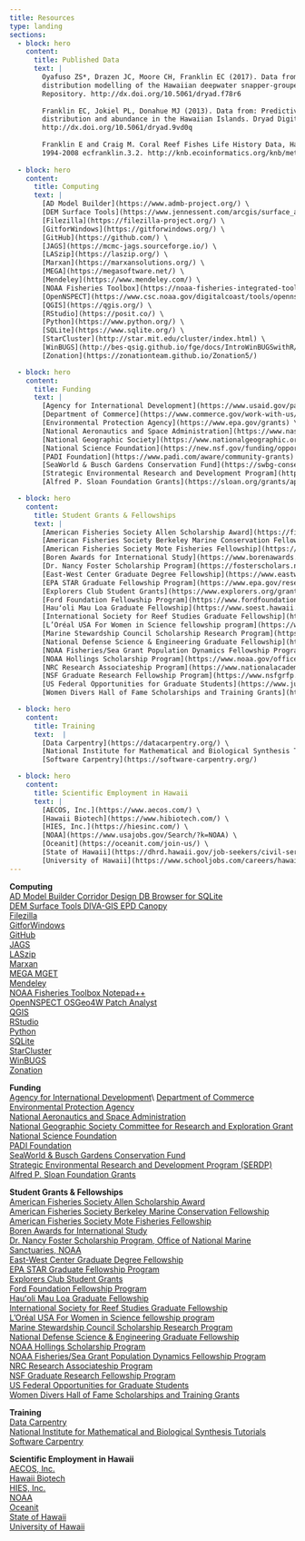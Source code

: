 ```yaml
---
title: Resources
type: landing
sections: 
  - block: hero
    content:
      title: Published Data
      text: |
        Oyafuso ZS*, Drazen JC, Moore CH, Franklin EC (2017). Data from: Habitat-based species
        distribution modelling of the Hawaiian deepwater snapper-grouper complex. Dryad Digital
        Repository. http://dx.doi.org/10.5061/dryad.f78r6
        
        Franklin EC, Jokiel PL, Donahue MJ (2013). Data from: Predictive modeling of coral
        distribution and abundance in the Hawaiian Islands. Dryad Digital Repository.
        http://dx.doi.org/10.5061/dryad.9vd0q
        
        Franklin E and Craig M. Coral Reef Fishes Life History Data, Hawaiian Islands, USA,
        1994-2008 ecfranklin.3.2. http://knb.ecoinformatics.org/knb/metacat/ecfranklin.3.2/knb
        
  - block: hero
    content:
      title: Computing
      text: |
        [AD Model Builder](https://www.admb-project.org/) \
        [DEM Surface Tools](https://www.jennessent.com/arcgis/surface_area.htm) \
        [Filezilla](https://filezilla-project.org/) \
        [GitforWindows](https://gitforwindows.org/) \
        [GitHub](https://github.com/) \
        [JAGS](https://mcmc-jags.sourceforge.io/) \
        [LASzip](https://laszip.org/) \
        [Marxan](https://marxansolutions.org/) \
        [MEGA](https://megasoftware.net/) \
        [Mendeley](https://www.mendeley.com/) \
        [NOAA Fisheries Toolbox](https://noaa-fisheries-integrated-toolbox.github.io/) \
        [OpenNSPECT](https://www.csc.noaa.gov/digitalcoast/tools/opennspect) \
        [QGIS](https://qgis.org/) \
        [RStudio](https://posit.co/) \
        [Python](https://www.python.org/) \
        [SQLite](https://www.sqlite.org/) \
        [StarCluster](http://star.mit.edu/cluster/index.html) \
        [WinBUGS](http://bes-qsig.github.io/fge/docs/IntroWinBUGSwithR/) \
        [Zonation](https://zonationteam.github.io/Zonation5/)

  - block: hero
    content: 
      title: Funding
      text: |
        [Agency for International Development](https://www.usaid.gov/partner-with-us/find-a-funding-opportunity) \
        [Department of Commerce](https://www.commerce.gov/work-with-us/grants-and-contract-opportunities) \
        [Environmental Protection Agency](https://www.epa.gov/grants) \
        [National Aeronautics and Space Administration](https://www.nasa.gov/centers-and-facilities/grants-2/) \
        [National Geographic Society](https://www.nationalgeographic.org/society/grants-and-investments/) \
        [National Science Foundation](https://new.nsf.gov/funding/opportunities) \
        [PADI Foundation](https://www.padi.com/aware/community-grants) \
        [SeaWorld & Busch Gardens Conservation Fund](https://swbg-conservationfund.org/grant-seekers/) \
        [Strategic Environmental Research and Development Program](https://serdp-estcp.mil/workwithus/fundingprocess) \
        [Alfred P. Sloan Foundation Grants](https://sloan.org/grants/apply)

  - block: hero
    content: 
      title: Student Grants & Fellowships
      text: | 
        [American Fisheries Society Allen Scholarship Award](https://fisheries.org/about/awards-recognition/call-for-award-nominations-section-awards/frances-allen-scholarship-award/) \
        [American Fisheries Society Berkeley Marine Conservation Fellowship](https://mfs.fisheries.org/?page_id=155) \
        [American Fisheries Society Mote Fisheries Fellowship](https://fisheries.org/about/awards-recognition/call-for-award-nominations/william-r-mote-fisheries-fellowship-award/) \
        [Boren Awards for International Study](https://www.borenawards.org/) \
        [Dr. Nancy Foster Scholarship Program](https://fosterscholars.noaa.gov/) \
        [East-West Center Graduate Degree Fellowship](https://www.eastwestcenter.org/education/ewc-graduate-degree-fellowship) \
        [EPA STAR Graduate Fellowship Program](https://www.epa.gov/research-fellowships/science-achieve-results-star-graduate-and-greater-research-opportunities-gro) \
        [Explorers Club Student Grants](https://www.explorers.org/grants/) \
        [Ford Foundation Fellowship Program](https://www.fordfoundation.org/work/investing-in-individuals/the-ford-global-fellowship/) \
        [Hauʻoli Mau Loa Graduate Fellowship](https://www.soest.hawaii.edu/soestwp/hauoli-mau-loa-graduate-fellowship/) \
        [International Society for Reef Studies Graduate Fellowship](https://coralreefs.org/student-travel-grants/graduate-fellowships/) \
        [L’Oréal USA For Women in Science fellowship program](https://www.loreal.com/en/usa/pages/group/fwis/) \
        [Marine Stewardship Council Scholarship Research Program](https://www.msc.org/what-we-are-doing/science-and-research/student-research-grant) \
        [National Defense Science & Engineering Graduate Fellowship](https://ndseg.sysplus.com/) \
        [NOAA Fisheries/Sea Grant Population Dynamics Fellowship Program](https://seagrant.noaa.gov/communities/students/graduate-fellows/nmfs-sg-fellowship/) \
        [NOAA Hollings Scholarship Program](https://www.noaa.gov/office-education/hollings-scholarship) \
        [NRC Research Associateship Program](https://www.nationalacademies.org/our-work/rap/for-applicants) \
        [NSF Graduate Research Fellowship Program](https://www.nsfgrfp.org/) \
        [US Federal Opportunities for Graduate Students](https://www.justice.gov/enrd/pathways-students-and-recent-graduates-federal-careers) \
        [Women Divers Hall of Fame Scholarships and Training Grants](https://www.wdhof.org/scholarships/scholarship-descriptions)

  - block: hero
    content: 
      title: Training
      text:  |
        [Data Carpentry](https://datacarpentry.org/) \
        [National Institute for Mathematical and Biological Synthesis Tutorials](https://www.nimbios.org/) \
        [Software Carpentry](https://software-carpentry.org/)

  - block: hero
    content: 
      title: Scientific Employment in Hawaii
      text: |
        [AECOS, Inc.](https://www.aecos.com/) \
        [Hawaii Biotech](https://www.hibiotech.com/) \
        [HIES, Inc.](https://hiesinc.com/) \
        [NOAA](https://www.usajobs.gov/Search/?k=NOAA) \
        [Oceanit](https://oceanit.com/join-us/) \
        [State of Hawaii](https://dhrd.hawaii.gov/job-seekers/civil-service-hawaii-state-government-jobs/) \
        [University of Hawaii](https://www.schooljobs.com/careers/hawaiiedu)
---
```


**Computing**\
[AD Model Builder Corridor Design DB Browser for SQLite](https://www.admb-project.org/)\
[DEM Surface Tools DIVA-GIS EPD Canopy](https://www.jennessent.com/arcgis/surface_area.htm) \
[Filezilla](https://filezilla-project.org/)  \
[GitforWindows](https://gitforwindows.org/)\
[GitHub](https://github.com/)  \
[JAGS](https://mcmc-jags.sourceforge.io/)\
[LASzip](https://laszip.org/)  \
[Marxan](https://marxansolutions.org/)\
[MEGA MGET](https://megasoftware.net/)\
[Mendeley](https://www.mendeley.com/search/)\
[NOAA Fisheries Toolbox Notepad++ ](https://noaa-fisheries-integrated-toolbox.github.io/)\
[OpenNSPECT OSGeo4W Patch Analyst](https://www.csc.noaa.gov/digitalcoast/tools/opennspect)\
[QGIS](https://qgis.org/)\
[RStudio](https://posit.co/)\
[Python](https://www.python.org/)\
[SQLite](https://www.sqlite.org/)\
[StarCluster](http://star.mit.edu/cluster/index.html)\
[WinBUGS](http://bes-qsig.github.io/fge/docs/IntroWinBUGSwithR/#:~:text=WinBUGS%20is%20a%20piece%20of,it%20is%20more%20computationally%20expensive.) \
[Zonation](https://zonationteam.github.io/Zonation5/)

**Funding**\
[Agency for International Development](https://www.usaid.gov/partner-with-us/find-a-funding-opportunity#:~:text=Most%20funding%20is%20allocated%20through,are%20posted%20on%20SAM.gov.)\
[Department of Commerce](https://www.commerce.gov/work-with-us/grants-and-contract-opportunities)\
[Environmental Protection Agency](https://www.epa.gov/grants)\
[National Aeronautics and Space Administration](https://www.nasa.gov/centers-and-facilities/grants-2/)\
[National Geographic Society Committee for Research and Exploration Grant](https://www.nationalgeographic.org/society/grants-and-investments/)\
[National Science Foundation](https://new.nsf.gov/funding/opportunities)\
[PADI Foundation](https://www.padi.com/aware/community-grants)\
[SeaWorld & Busch Gardens Conservation Fund](https://swbg-conservationfund.org/grant-seekers/)\
[Strategic Environmental Research and Development Program (SERDP)](https://serdp-estcp.mil/workwithus/fundingprocess)\
[Alfred P. Sloan Foundation Grants](https://sloan.org/grants/apply)

**Student Grants & Fellowships**\
[American Fisheries Society Allen Scholarship Award](https://fisheries.org/about/awards-recognition/call-for-award-nominations-section-awards/frances-allen-scholarship-award/)\
[American Fisheries Society Berkeley Marine Conservation Fellowship](https://mfs.fisheries.org/?page_id=155)\
[American Fisheries Society Mote Fisheries Fellowship](https://fisheries.org/about/awards-recognition/call-for-award-nominations/william-r-mote-fisheries-fellowship-award/)\
[Boren Awards for International Study](https://www.borenawards.org/)\
[Dr. Nancy Foster Scholarship Program, Office of National Marine Sanctuaries, NOAA](https://fosterscholars.noaa.gov/)\
[East-West Center Graduate Degree Fellowship](https://www.eastwestcenter.org/education/ewc-graduate-degree-fellowship)\
[EPA STAR Graduate Fellowship Program](https://www.epa.gov/research-fellowships/science-achieve-results-star-graduate-and-greater-research-opportunities-gro)\
[Explorers Club Student Grants](https://www.explorers.org/grants/)\
[Ford Foundation Fellowship Program](https://www.fordfoundation.org/work/investing-in-individuals/the-ford-global-fellowship/)\
[Hauʻoli Mau Loa Graduate Fellowship](https://www.soest.hawaii.edu/soestwp/hauoli-mau-loa-graduate-fellowship/)\
[International Society for Reef Studies Graduate Fellowship](https://coralreefs.org/student-travel-grants/graduate-fellowships/)\
[L’Oréal USA For Women in Science fellowship program](https://www.loreal.com/en/usa/pages/group/fwis/)\
[Marine Stewardship Council Scholarship Research Program](https://www.msc.org/what-we-are-doing/science-and-research/student-research-grant)\
[National Defense Science & Engineering Graduate Fellowship](https://ndseg.sysplus.com/)\
[NOAA Hollings Scholarship Program](https://www.noaa.gov/office-education/hollings-scholarship)\
[NOAA Fisheries/Sea Grant Population Dynamics Fellowship Program](https://seagrant.noaa.gov/communities/students/graduate-fellows/nmfs-sg-fellowship/)\
[NRC Research Associateship Program](https://www.nationalacademies.org/our-work/rap/for-applicants)\
[NSF Graduate Research Fellowship Program](https://www.nsfgrfp.org/)\
[US Federal Opportunities for Graduate Students](https://www.justice.gov/enrd/pathways-students-and-recent-graduates-federal-careers)\
[Women Divers Hall of Fame Scholarships and Training Grants](https://www.wdhof.org/scholarships/scholarship-descriptions)

**Training**\
[Data Carpentry](https://datacarpentry.org/)\
[National Institute for Mathematical and Biological Synthesis Tutorials](https://www.nimbios.org/)\
[Software Carpentry](https://software-carpentry.org/)

**Scientific Employment in Hawaii**\
[AECOS, Inc.](https://www.aecos.com/)\
[Hawaii Biotech](https://www.hibiotech.com/)\
[HIES, Inc.](https://hiesinc.com/)\
[NOAA](https://www.usajobs.gov/Search/?k=NOAA)\
[Oceanit](https://oceanit.com/join-us/)\
[State of Hawaii](https://dhrd.hawaii.gov/job-seekers/civil-service-hawaii-state-government-jobs/)\
[University of Hawaii](https://www.schooljobs.com/careers/hawaiiedu)